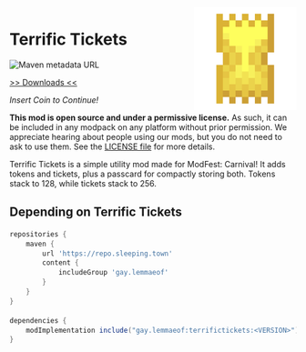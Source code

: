 <img src="icon.png" align="right" width="180px"/>

# Terrific Tickets
![Maven metadata URL](https://img.shields.io/maven-metadata/v?metadataUrl=https%3A%2F%2Frepo-api.sleeping.town%2Fgay%2Flemmaeof%2Fterrifictickets%2Fmaven-metadata.xml)


[>> Downloads <<](https://github.com/LemmaEOF/terrifictickets/releases)

*Insert Coin to Continue!*

**This mod is open source and under a permissive license.** As such, it can be included in any modpack on any platform without prior permission. We appreciate hearing about people using our mods, but you do not need to ask to use them. See the [LICENSE file](LICENSE) for more details.

Terrific Tickets is a simple utility mod made for ModFest: Carnival! It adds tokens and tickets, plus a passcard for compactly storing both. Tokens stack to 128, while tickets stack to 256.

## Depending on Terrific Tickets
```groovy
repositories {
    maven { 
        url 'https://repo.sleeping.town'
        content {
            includeGroup 'gay.lemmaeof'
        }
    }
}

dependencies {
    modImplementation include("gay.lemmaeof:terrifictickets:<VERSION>")
}
```